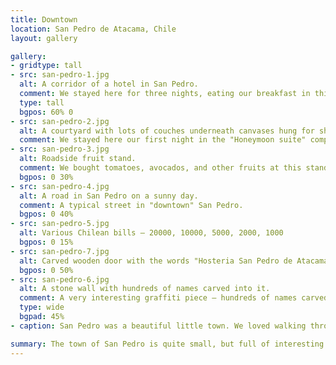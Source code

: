 ```yaml
---
title: Downtown
location: San Pedro de Atacama, Chile
layout: gallery

gallery:
- gridtype: tall
- src: san-pedro-1.jpg
  alt: A corridor of a hotel in San Pedro.
  comment: We stayed here for three nights, eating our breakfast in this hallway each morning.
  type: tall
  bgpos: 60% 0
- src: san-pedro-2.jpg
  alt: A courtyard with lots of couches underneath canvases hung for shade.
  comment: We stayed here our first night in the "Honeymoon suite" compliments of a fella named Victor.
- src: san-pedro-3.jpg
  alt: Roadside fruit stand.
  comment: We bought tomatoes, avocados, and other fruits at this stand.
  bgpos: 0 30%
- src: san-pedro-4.jpg
  alt: A road in San Pedro on a sunny day.
  comment: A typical street in "downtown" San Pedro.
  bgpos: 0 40%
- src: san-pedro-5.jpg
  alt: Various Chilean bills — 20000, 10000, 5000, 2000, 1000
  bgpos: 0 15%
- src: san-pedro-7.jpg
  alt: Carved wooden door with the words "Hosteria San Pedro de Atacama"
  bgpos: 0 50%
- src: san-pedro-6.jpg
  alt: A stone wall with hundreds of names carved into it.
  comment: A very interesting graffiti piece — hundreds of names carved over time.
  type: wide
  bgpad: 45%
- caption: San Pedro was a beautiful little town. We loved walking through it each day.

summary: The town of San Pedro is quite small, but full of interesting sights. I expected it to be less modern given how remote it is, but the bustling tourism supports their economy very well.
---
```

